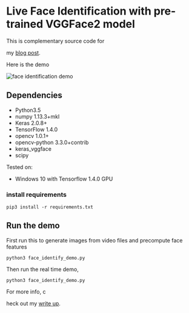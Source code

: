 # Live Face Identification with pre-trained VGGFace2 model

This is complementary source code for 

my [blog post](https://www.dlology.com/blog/live-face-identification-with-pre-trained-vggface2-model/).

 

Here is the demo

![face identification demo](https://gitcdn.xyz/cdn/Tony607/blog_statics/master/images/face/face_identification.gif "face identification demo")





## Dependencies
- Python3.5
- numpy 1.13.3+mkl
- Keras 2.0.8+
- TensorFlow 1.4.0
- opencv 1.0.1+
- opencv-python 3.3.0+contrib
- keras_vggface
- scipy



Tested on:
- Windows 10 with Tensorflow 1.4.0 GPU

### install requirements
```
pip3 install -r requirements.txt
```



## Run the demo
First run this to generate images from video files and precompute face features
```
python3 face_identify_demo.py
```


Then run the real time demo,
```
python3 face_identify_demo.py
```
For more info, c

heck out my [write up](https://www.dlology.com/blog/live-face-identification-with-pre-trained-vggface2-model/).